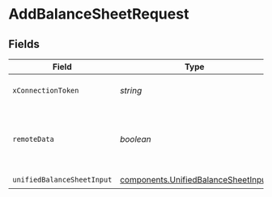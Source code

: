 # AddBalanceSheetRequest


## Fields

| Field                                                                                      | Type                                                                                       | Required                                                                                   | Description                                                                                |
| ------------------------------------------------------------------------------------------ | ------------------------------------------------------------------------------------------ | ------------------------------------------------------------------------------------------ | ------------------------------------------------------------------------------------------ |
| `xConnectionToken`                                                                         | *string*                                                                                   | :heavy_check_mark:                                                                         | The connection token                                                                       |
| `remoteData`                                                                               | *boolean*                                                                                  | :heavy_minus_sign:                                                                         | Set to true to include data from the original Accounting software.                         |
| `unifiedBalanceSheetInput`                                                                 | [components.UnifiedBalanceSheetInput](../../models/components/unifiedbalancesheetinput.md) | :heavy_check_mark:                                                                         | N/A                                                                                        |
